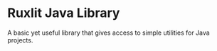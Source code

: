 # Ruxlit Java Library
A basic yet useful library that gives access to simple utilities for Java projects.

